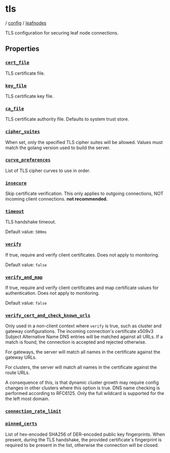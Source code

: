 # tls

/ [config](/reference/server-config/index.md) / [leafnodes](/reference/server-config/config/leafnodes/index.md) 

TLS configuration for securing leaf node connections.

## Properties

### [`cert_file`](/reference/server-config/leafnodes/tls/cert_file/index.md)

TLS certificate file.

### [`key_file`](/reference/server-config/leafnodes/tls/key_file/index.md)

TLS certificate key file.

### [`ca_file`](/reference/server-config/leafnodes/tls/ca_file/index.md)

TLS certificate authority file. Defaults to system trust store.

### [`cipher_suites`](/reference/server-config/leafnodes/tls/cipher_suites/index.md)

When set, only the specified TLS cipher suites will be allowed. Values must match the golang version used to build the server.

### [`curve_preferences`](/reference/server-config/leafnodes/tls/curve_preferences/index.md)

List of TLS cipher curves to use in order.

### [`insecure`](/reference/server-config/leafnodes/tls/insecure/index.md)

Skip certificate verification. This only applies to outgoing connections, NOT incoming client connections. **not recommended.**

### [`timeout`](/reference/server-config/leafnodes/tls/timeout/index.md)

TLS handshake timeout.

Default value: `500ms`

### [`verify`](/reference/server-config/leafnodes/tls/verify/index.md)

If true, require and verify client certificates. Does not apply to monitoring.

Default value: `false`

### [`verify_and_map`](/reference/server-config/leafnodes/tls/verify_and_map/index.md)

If true, require and verify client certificates and map certificate values for authentication. Does not apply to monitoring.

Default value: `false`

### [`verify_cert_and_check_known_urls`](/reference/server-config/leafnodes/tls/verify_cert_and_check_known_urls/index.md)

Only used in a non-client context where `verify` is true, such as cluster and gateway configurations.
The incoming connection's certificate x509v3 Subject Alternative Name DNS entries will be matched against
all URLs. If a match is found, the connection is accepted and rejected otherwise.

For gateways, the server will match all names in the certificate against the gateway URLs.

For clusters, the server will match all names in the certificate against the route URLs.

A consequence of this, is that dynamic cluster growth may require config changes in other clusters where this
option is true. DNS name checking is performed according to RFC6125. Only the full wildcard is supported for the
the left most domain.

### [`connection_rate_limit`](/reference/server-config/leafnodes/tls/connection_rate_limit/index.md)



### [`pinned_certs`](/reference/server-config/leafnodes/tls/pinned_certs/index.md)

List of hex-encoded SHA256 of DER-encoded public key fingerprints. When present, during the TLS handshake, the
provided certificate's fingerprint is required to be present in the list, otherwise the connection will be
closed.

